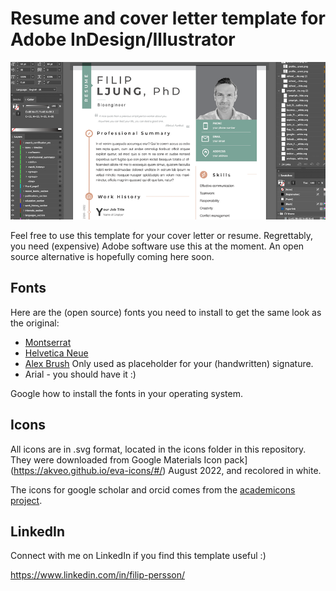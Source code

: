 # Resume and cover letter template for Adobe InDesign/Illustrator

![toc_image](github_splash.png)

Feel free to use this template for your cover letter or resume. Regrettably, you need (expensive) Adobe software use this at the moment. An open source alternative is hopefully coming here soon. 



## Fonts 
Here are the (open source) fonts you need to install to get the same look as the original:  
- [Montserrat](https://fonts.google.com/specimen/Montserrat)
- [Helvetica Neue](https://freefontsvault.com/helvetica-neue-font/)
- [Alex Brush](https://fonts.adobe.com/fonts/alex-brush) Only used as placeholder for your (handwritten) signature.  
- Arial - you should have it :)

Google how to install the fonts in your operating system. 


## Icons
All icons are in .svg format, located in the icons folder in this repository. They were downloaded from Google Materials Icon pack](https://akveo.github.io/eva-icons/#/) August 2022, and recolored in white.  

The icons for google scholar and orcid comes from the [academicons project](https://jpswalsh.github.io/academicons/).


## LinkedIn
Connect with me on LinkedIn if you find this template useful :)

https://www.linkedin.com/in/filip-persson/


